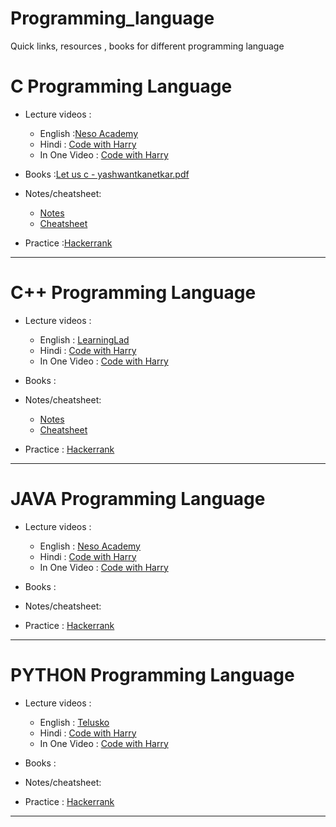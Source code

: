 # Programming_language
Quick links, resources , books for different programming language


# C Programming Language 
- Lecture videos : 

    - English :[Neso Academy](https://www.youtube.com/playlist?list=PLBlnK6fEyqRggZZgYpPMUxdY1CYkZtARR)
    - Hindi :  [Code with Harry](https://www.youtube.com/playlist?list=PLu0W_9lII9aiXlHcLx-mDH1Qul38wD3aR)
    - In One Video : [Code with Harry](https://www.youtube.com/watch?v=YXcgD8hRHYY&list=PLu0W_9lII9ahKZ42vg2w9ERPmShYbYAB7&index=11&ab_channel=CodeWithHarry)
    
- Books :[Let us c - yashwantkanetkar.pdf](https://github.com/riti2409/Programming_language/files/8146886/Let.us.c.-.yashwantkanetkar.pdf)

- Notes/cheatsheet: 
   - [Notes](https://drive.google.com/file/d/1FHt2QoM6U8rydz9HQkNF6Le0fgKtAy3m/view)
   - [Cheatsheet](https://github.com/riti2409/Programming_with_C_and_Cplus-plus/files/7980816/C_Cheat.pdf)
 
 - Practice :[Hackerrank](https://www.hackerrank.com/domains/c)

<hr>

# C++ Programming Language 
- Lecture videos :
 
    - English : [LearningLad](https://www.youtube.com/playlist?list=PLfVsf4Bjg79Cu5MYkyJ-u4SyQmMhFeC1C)
    - Hindi :  [Code with Harry](https://www.youtube.com/playlist?list=PLu0W_9lII9agpFUAlPFe_VNSlXW5uE0YL)
    - In One Video : [Code with Harry](https://www.youtube.com/watch?v=yGB9jhsEsr8&ab_channel=CodeWithHarry)
    
- Books :


- Notes/cheatsheet:
  - [Notes](https://drive.google.com/file/d/1FHt2QoM6U8rydz9HQkNF6Le0fgKtAy3m/view)
  - [Cheatsheet](https://www.codewithharry.com/blogpost/cpp-cheatsheet)

- Practice : [Hackerrank](https://www.hackerrank.com/domains/cpp)

<hr>

# JAVA Programming Language 
- Lecture videos : 

    - English : [Neso Academy](https://www.youtube.com/playlist?list=PLBlnK6fEyqRjKA_NuK9mHmlk0dZzuP1P5)
    - Hindi :   [Code with Harry](https://www.youtube.com/playlist?list=PLu0W_9lII9agS67Uits0UnJyrYiXhDS6q)
    - In One Video : [Code with Harry](https://www.youtube.com/watch?v=ihk_Xglr164&list=PLu0W_9lII9ahKZ42vg2w9ERPmShYbYAB7&index=15&ab_channel=CodeWithHarry)
    
- Books :

- Notes/cheatsheet:

- Practice : [Hackerrank](https://www.hackerrank.com/domains/java)

<hr>

# PYTHON Programming Language 
- Lecture videos : 

    - English : [Telusko](https://www.youtube.com/playlist?list=PLsyeobzWxl7poL9JTVyndKe62ieoN-MZ3)
    - Hindi :   [Code with Harry](https://www.youtube.com/playlist?list=PLu0W_9lII9agICnT8t4iYVSZ3eykIAOME)
    - In One Video : [Code with Harry](https://www.youtube.com/watch?v=ihk_Xglr164&list=PLu0W_9lII9ahKZ42vg2w9ERPmShYbYAB7&index=15&ab_channel=CodeWithHarry)
    
- Books :

- Notes/cheatsheet:

- Practice : [Hackerrank](https://www.hackerrank.com/domains/python)

<hr>
